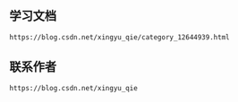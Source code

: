 ## 学习文档

```
https://blog.csdn.net/xingyu_qie/category_12644939.html
```

## 联系作者

```
https://blog.csdn.net/xingyu_qie
```
